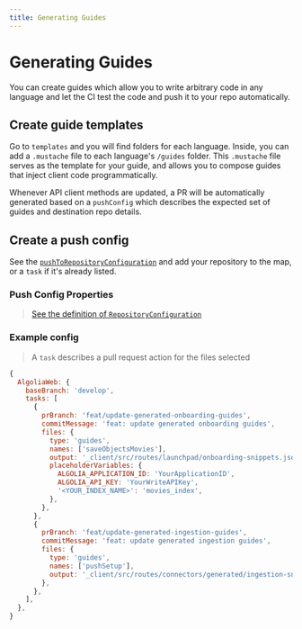 ```yaml
---
title: Generating Guides
---
```


# Generating Guides

You can create guides which allow you to write arbitrary code in any language and let the CI test the code and push it to your repo automatically.

## Create guide templates

Go to `templates` and you will find folders for each language. Inside, you can add a `.mustache` file to each language's `/guides` folder. This `.mustache` file serves as the template for your guide, and allows you to compose guides that inject client code programmatically.

Whenever API client methods are updated, a PR will be automatically generated based on a `pushConfig` which describes the expected set of guides and destination repo details.

## Create a push config

See the [`pushToRepositoryConfiguration`](https://github.com/algolia/api-clients-automation/blob/main/scripts/ci/codegen/types.ts#L38) and add your repository to the map, or a `task` if it's already listed.

### Push Config Properties

> [See the definition of `RepositoryConfiguration`](https://github.com/algolia/api-clients-automation/blob/main/scripts/ci/codegen/types.ts#L30)

### Example config

> A `task` describes a pull request action for the files selected

```js
{
  AlgoliaWeb: {
    baseBranch: 'develop',
    tasks: [
      {
        prBranch: 'feat/update-generated-onboarding-guides',
        commitMessage: 'feat: update generated onboarding guides',
        files: {
          type: 'guides',
          names: ['saveObjectsMovies'],
          output: '_client/src/routes/launchpad/onboarding-snippets.json',
          placeholderVariables: {
            ALGOLIA_APPLICATION_ID: 'YourApplicationID',
            ALGOLIA_API_KEY: 'YourWriteAPIKey',
            '<YOUR_INDEX_NAME>': 'movies_index',
          },
        },
      },
      {
        prBranch: 'feat/update-generated-ingestion-guides',
        commitMessage: 'feat: update generated ingestion guides',
        files: {
          type: 'guides',
          names: ['pushSetup'],
          output: '_client/src/routes/connectors/generated/ingestion-snippets.json',
        },
      },
    ],
  },
}
```
